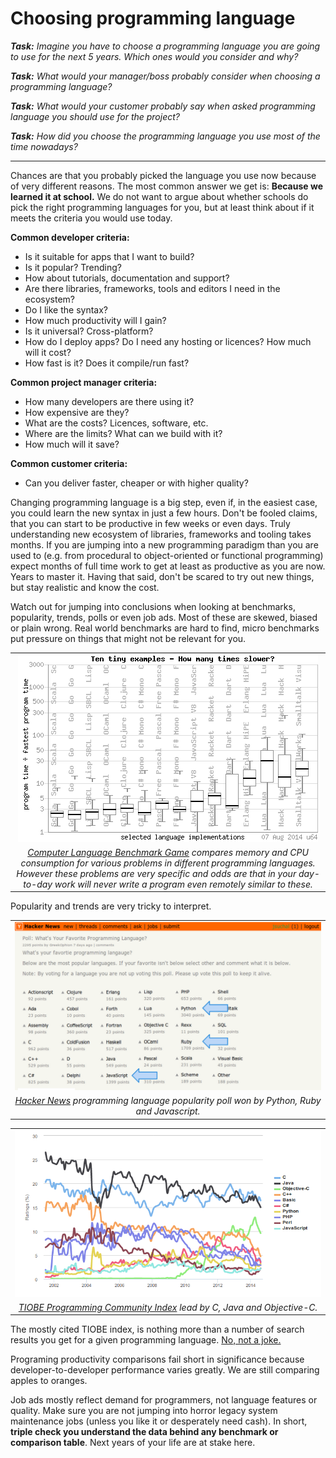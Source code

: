 # Choosing programming language


_**Task:** Imagine you have to choose a programming language you are going to use for the next 5 years. Which ones would you consider and why?_

    
_**Task:** What would your manager/boss probably consider when choosing a programming language?_


_**Task:** What would your customer probably say when asked programming language you should use for the project?_


_**Task:** How did you choose the programming language you use most of the time nowadays?_

---

Chances are that you probably picked the language you use now because of very different reasons. The most common answer we get is: **Because we learned it at school.** We do not want to argue about whether schools do pick the right programming languages for you, but at least think about if it meets the criteria you would use today.

**Common developer criteria:**

- Is it suitable for apps that I want to build?
- Is it popular? Trending?
- How about tutorials, documentation and support?
- Are there libraries, frameworks, tools and editors I need in the ecosystem?
- Do I like the syntax?
- How much productivity will I gain?
- Is it universal? Cross-platform?
- How do I deploy apps? Do I need any hosting or licences? How much will it cost?
- How fast is it? Does it compile/run fast?

**Common project manager criteria:**

- How many developers are there using it?
- How expensive are they?
- What are the costs? Licences, software, etc.
- Where are the limits? What can we build with it?
- How much will it save?

**Common customer criteria:**

- Can you deliver faster, cheaper or with higher quality?


Changing programming language is a big step, even if, in the easiest case, you could learn the new syntax in just a few hours. Don't be fooled claims, that you can start to be productive in few weeks or even days. Truly understanding new ecosystem of libraries, frameworks and tooling takes months. If you are jumping into a new programming paradigm than you are used to (e.g. from procedural to object-oriented or functional programming) expect months of full time work to get at least as productive as you are now. Years to master it. Having that said, don't be scared to try out new things, but stay realistic and know the cost. 
 
Watch out for jumping into conclusions when looking at benchmarks, popularity, trends, polls or even job ads. Most of these are skewed, biased or plain wrong. Real world benchmarks are hard to find, micro benchmarks put pressure on things that might not be relevant for you.

|   | 
|:-:|
| ![Computer Language Benchmark Game comparison chart](https://github.com/minio-sk/crafting-web-applications/raw/wip/assets/computer-language-benchmark-game.png)
_[Computer Language Benchmark Game](http://benchmarksgame.alioth.debian.org/) compares memory and CPU consumption for various problems in different programming languages. However these problems are very specific and odds are that in your day-to-day work will never write a program even remotely similar to these._ |
 
Popularity and trends are very tricky to interpret. 

|   | 
|:-:|
| ![Hacker News Programming language popularity poll](https://github.com/minio-sk/crafting-web-applications/raw/wip/assets/hackernews-poll.png)
_[Hacker News](https://news.ycombinator.com/item?id=3746692) programming language popularity poll won by Python, Ruby and Javascript._ |

|   |
|:-:|
| ![TIOBE Programming Community Index](https://github.com/minio-sk/crafting-web-applications/raw/wip/assets/tiobe-index.png)
_[TIOBE Programming Community Index](http://www.tiobe.com/index.php/content/paperinfo/tpci/index.html)  lead by C, Java and Objective-C._ |
 
The mostly cited TIOBE index, is nothing more than a number of search results you get for a given programming language. [No, not a joke.](http://www.tiobe.com/index.php/content/paperinfo/tpci/tpci_definition.htm)
 
Programing productivity comparisons fail short in significance because developer-to-developer performance varies greatly. We are still comparing apples to oranges. 
 
Job ads mostly reflect demand for programmers, not language features or quality. Make sure you are not jumping into horror legacy system maintenance jobs (unless you like it or desperately need cash). In short, **triple check you understand the data behind any benchmark or comparison table**. Next years of your life are at stake here. 

